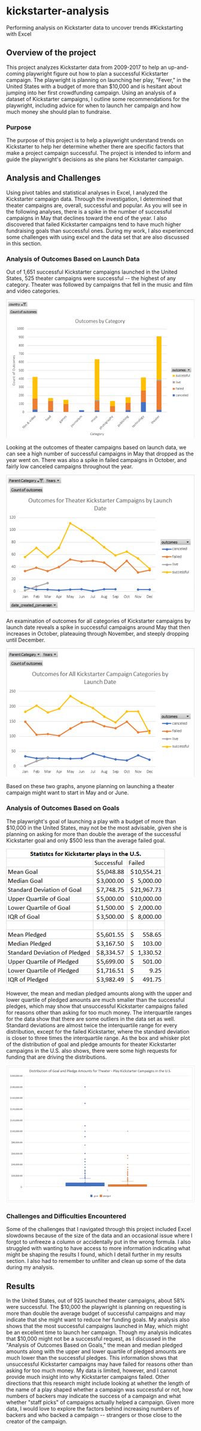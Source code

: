 # kickstarter-analysis
Performing analysis on Kickstarter data to uncover trends
#Kickstarting with Excel

## Overview of the project

This project analyzes Kickstarter data from 2009-2017 to help an up-and-coming playwright figure out how to plan a successful Kickstarter campaign. 
The playwright is planning on launching her play, "Fever," in the United States with a budget of more than $10,000 and is hesitant about jumping into her first crowdfunding campaign. 
Using an analysis of a dataset of Kickstarter campaigns, I outline some recommendations for the playwright, including advice for when to launch her campaign and how much money she should plan to fundraise.

### Purpose

The purpose of this project is to help a playwright understand trends on Kickstarter to help her determine whether there are specific factors that make a project campaign successful. 
The project is intended to inform and guide the playwright's decisions as she plans her Kickstarter campaign.

## Analysis and Challenges

Using pivot tables and statistical analyses in Excel, I analyzed the Kickstarter campaign data. 
Through the investigation, I determined that theater campaigns are, overall, successful and popular.
As you will see in the following analyses, there is a spike in the number of successful campaigns in May that declines toward the end of the year. 
I also discovered that failed Kickstarter campaigns tend to have much higher fundraising goals than successful ones. 
During my work, I also experienced some challenges with using excel and the data set that are also discussed in this section.

### Analysis of Outcomes Based on Launch Data

Out of 1,651 successful Kickstarter campaigns launched in the United States, 525 theater campaigns were successful -- the highest of any category. 
Theater was followed by campaigns that fell in the music and film and video categories.

 ![outcomes by category](outcomes_by_category.png)

Looking at the outcomes of theater campaigns based on launch data, we can see a high number of successful campaigns in May that dropped as the year went on. There was also a spike in failed campaigns in October, and fairly low canceled campaigns throughout the year. 

![outcomes by theater launch](outcomes_theater_launch.png)

An examination of outcomes for all categories of Kickstarter campaigns by launch date reveals a spike in successful campaigns around May that then increases in October, plateauing through November, and steeply dropping until December. 

![outcomes all categories by launch date](outcomes_all_launch.png)

Based on these two graphs, anyone planning on launching a theater campaign might want to start in May and or June. 

### Analysis of Outcomes Based on Goals

The playwright's goal of launching a play with a budget of more than $10,000 in the United States, may not be the most advisable, given she is planning on asking for more than double the average of the successful Kickstarter goal and only $500 less than the average failed goal.

![stats for kickstarter plays in US](stats_US_kickstarter.png)

 
However, the mean and median pledged amounts along with the upper and lower quartile of pledged amounts are much smaller than the successful pledges, which may show that unsuccessful Kickstarter campaigns failed for reasons other than asking for too much money. 
The interquartile ranges for the data show that there are some outliers in the data set as well. Standard deviations are almost twice the interquartile range for every distribution, except for the failed Kickstarter, where the standard deviation is closer to three times the interquartile range. 
As the box and whisker plot of the distribution of goal and pledge amounts for theater Kickstarter campaigns in the U.S. also shows, there were some high requests for funding that are driving the distributions. 

![distributions goal and pledged](box_and_whisper.png)


### Challenges and Difficulties Encountered

Some of the challenges that I navigated through this project included Excel slowdowns because of the size of the data and an occasional issue where I forgot to unfreeze a column or accidentally put in the wrong formula.
 I also struggled with wanting to have access to more information indicating what might be shaping the results I found, which I detail further in my results section. I also had to remember to unfilter and clean up some of the data during my analysis.

## Results

In the United States, out of 925 launched theater campaigns, about 58% were successful. 
The $10,000 the playwright is planning on requesting is more than double the average budget of successful campaigns and may indicate that she might want to reduce her funding goals. 
My analysis also shows that the most successful campaigns launched in May, which might be an excellent time to launch her campaign. 
Though my analysis indicates that $10,000 might not be a successful request, as I discussed in the "Analysis of Outcomes Based on Goals," the mean and median pledged amounts along with the upper and lower quartile of pledged amounts are much lower than the successful pledges. 
This information shows that unsuccessful Kickstarter campaigns may have failed for reasons other than asking for too much money. 
My data is limited, however, and I cannot provide much insight into why Kickstarter campaigns failed. Other directions that this research might include looking at whether the length of the name of a play shaped whether a campaign was successful or not, how numbers of backers may indicate the success of a campaign and what whether "staff picks" of campaigns actually helped a campaign. Given more data, I would love to explore the factors behind increasing numbers of backers and who backed a campaign -- strangers or those close to the creator of the campaign. 